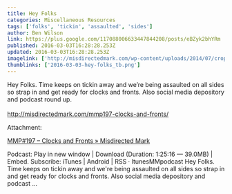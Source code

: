 ```yaml
---
title: Hey Folks
categories: Miscellaneous Resources
tags: ['folks', 'tickin', 'assaulted', 'sides']
author: Ben Wilson
link: https://plus.google.com/117088006633447844208/posts/eBZyk2bhYRm
published: 2016-03-03T16:28:28.253Z
updated: 2016-03-03T16:28:28.253Z
imagelink: ['http://misdirectedmark.com/wp-content/uploads/2014/07/cropped-MMP-Logo-2.jpg']
thumblinks: ['2016-03-03-hey-folks_tb.png']
---
```


Hey Folks. Time keeps on tickin away and we’re being assaulted on all sides so strap in and get ready for clocks and fronts. Also social media depository and podcast round up.<br /><br /><a href="http://misdirectedmark.com/mmp197-clocks-and-fronts/" class="ot-anchor">http://misdirectedmark.com/mmp197-clocks-and-fronts/</a>


Attachment:

<a href='http://misdirectedmark.com/mmp197-clocks-and-fronts'>MMP#197 – Clocks and Fronts » Misdirected Mark</a>


Podcast: Play in new window | Download (Duration: 1:25:16 — 39.0MB) | Embed. Subscribe: iTunes | Android | RSS · ItunesMMpodcast Hey Folks. Time keeps on tickin away and we're being assaulted on all sides so strap in and get ready for clocks and fronts. Also social media depository and podcast ...